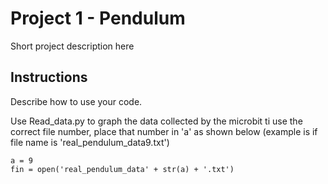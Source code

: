 # Project 1 - Pendulum

Short project description here

## Instructions

Describe how to use your code.




Use Read_data.py to graph the data collected by the microbit
ti use the correct file number, place that number in 'a' as shown below (example is if file name is 'real_pendulum_data9.txt')
```
a = 9                                                      
fin = open('real_pendulum_data' + str(a) + '.txt')
```
